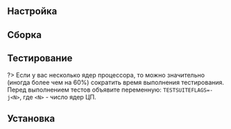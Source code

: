 <pkg :name="'autoconf'" instsize showsbu2></pkg>

## Настройка

<package-script :package="'autoconf'" :type="'configure'"></package-script>

## Сборка

<package-script :package="'autoconf'" :type="'build'"></package-script>

## Тестирование

<package-script :package="'autoconf'" :type="'test'"></package-script>

?> Если у вас несколько ядер процессора, то можно значительно (иногда более чем на 60%) сократить время выполнения тестирования. Перед выполнением тестов объявите переменную: `TESTSUITEFLAGS=-j<N>`, где `<N>` - число ядер ЦП.

## Установка

<package-script :package="'autoconf'" :type="'install'"></package-script>

<script>
	new Vue({ el: '#main' })
</script>
